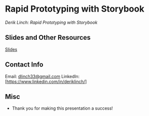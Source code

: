 # Rapid Prototyping with Storybook

_Derik Linch: Rapid Prototyping with Storybook_

## Slides and Other Resources

[Slides](https://docs.google.com/presentation/d/1sWpJe3cGpZ8MW9IerABjBL0lnVV2zOozPhOqw3thrq8/edit?usp=sharing)

## Contact Info

Email: dlinch33@gmail.com
LinkedIn: [https://www.linkedin.com/in/deriklinch/]

## Misc

* Thank you for making this presentation a success!
